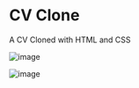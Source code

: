 
# CV Clone

A CV Cloned with HTML and CSS

![image](https://user-images.githubusercontent.com/107743709/235663269-6947df2a-afc4-4a16-895d-2c95f57110f7.png)


![image](https://user-images.githubusercontent.com/107743709/235663327-924433fa-22ed-4c99-b34f-50cb7fda1a4a.png)




